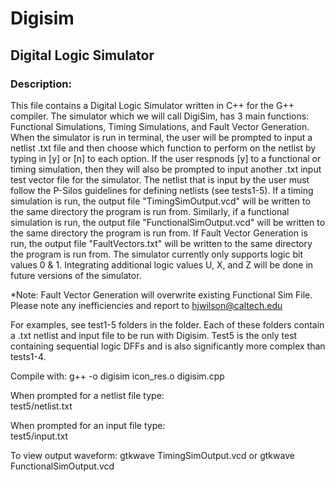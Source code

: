 # Digisim
## Digital Logic Simulator
### Description: 
This file contains a Digital Logic Simulator written in C++ for the G++ compiler. The simulator which 
we will call DigiSim, has 3 main functions: Functional Simulations, Timing Simulations, and Fault 
Vector Generation. When the simulator is run in terminal, the user will be prompted to input a netlist
.txt file and then choose which function to perform on the netlist by typing in [y] or [n] to each 
option. If the user respnods [y] to a functional or timing simulation, then they will also be prompted
to input another .txt input test vector file for the simulator. The netlist that is input by the user 
must follow the P-Silos guidelines for defining netlists (see tests1-5). If a timing simulation is run, the 
output file "TimingSimOutput.vcd" will be written to the same directory the program is run from. Similarly,
if a functional simulation is run, the output file "FunctionalSimOutput.vcd" will be written to the same 
directory the program is run from. If Fault Vector Generation is run, the output file "FaultVectors.txt"
will be written to the same directory the program is run from. The simulator currently only supports
logic bit values 0 & 1. Integrating additional logic values U, X, and Z will be done in future versions
of the simulator.

*Note: Fault Vector Generation will overwrite existing Functional Sim File. 
Please note any inefficiencies and report to hjwilson@caltech.edu

For examples, see test1-5 folders in the folder. Each of these folders contain a .txt netlist and input file
to be run with Digisim. Test5 is the only test containing sequential logic DFFs and is also significantly 
more complex than tests1-4. 

Compile with: 
g++ -o digisim icon_res.o digisim.cpp

When prompted for a netlist file type:  
	test5/netlist.txt
 
When prompted for an input file type:  
	test5/input.txt
 
 To view output waveform:
 	gtkwave TimingSimOutput.vcd
 or 	gtkwave FunctionalSimOutput.vcd


